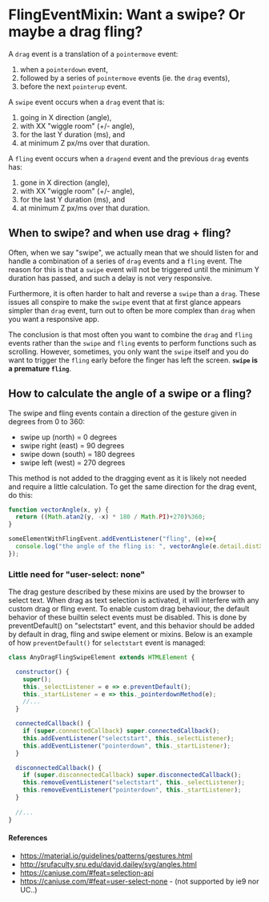 # FlingEventMixin: Want a swipe? Or maybe a drag fling? 

A `drag` event is a translation of a `pointermove` event:
1. when a `pointerdown` event,
2. followed by a series of `pointermove` events (ie. the `drag` events),
3. before the next `pointerup` event.

A `swipe` event occurs when a `drag` event that is:
1. going in X direction (angle), 
2. with XX "wiggle room" (+/- angle),
3. for the last Y duration (ms), and
4. at minimum Z px/ms over that duration.

A `fling` event occurs when a `dragend` event and the previous `drag` events has:
1. gone in X direction (angle), 
2. with XX "wiggle room" (+/- angle),
3. for the last Y duration (ms), and
4. at minimum Z px/ms over that duration.

## When to swipe? and when use drag + fling?

Often, when we say "swipe", we actually mean that we should listen for and handle 
a combination of a series of `drag` events and a `fling` event. 
The reason for this is that a `swipe` event will not be triggered until the minimum Y 
duration has passed, and such a delay is not very responsive.

Furthermore, it is often harder to halt and reverse a `swipe` than a `drag`. 
These issues all conspire to make the `swipe` event that 
at first glance appears simpler than `drag` event, turn out to often be more complex than `drag`
when you want a responsive app.

The conclusion is that most often you want to combine the `drag` and `fling` events 
rather than the `swipe` and `fling` events to perform functions such as scrolling. 
However, sometimes, you only want the `swipe` itself and you do want to trigger the `fling` early 
before the finger has left the screen. **`swipe` is a premature `fling`**.

## How to calculate the angle of a swipe or a fling?
The swipe and fling events contain a direction of the gesture given in degrees from 0 to 360:
* swipe up (north) = 0 degrees
* swipe right (east) = 90 degrees
* swipe down (south) = 180 degrees
* swipe left (west) = 270 degrees

This method is not added to the dragging event as it is likely not needed and require a little calculation.
To get the same direction for the drag event, do this:
```javascript
function vectorAngle(x, y) {
  return ((Math.atan2(y, -x) * 180 / Math.PI)+270)%360;
}

someElementWithFlingEvent.addEventListener("fling", (e)=>{
  console.log("the angle of the fling is: ", vectorAngle(e.detail.distX, e.detail.distY));
});
```

### Little need for "user-select: none"

The drag gesture described by these mixins are used by the browser to select text.
When drag as text selection is activated, 
it will interfere with any custom drag or fling event.
To enable custom drag behaviour, the default behavior of 
these builtin select events must be disabled.
This is done by preventDefault() on "selectstart" event, 
and this behavior should be added by default in drag, fling and swipe element or mixins.
Below is an example of how `preventDefault()` for `selectstart` event is managed:

```javascript
class AnyDragFlingSwipeElement extends HTMLElement {

  constructor() {
    super();
    this._selectListener = e => e.preventDefault();
    this._startListener = e => this._pointerdownMethod(e);
    //...
  }

  connectedCallback() {
    if (super.connectedCallback) super.connectedCallback();
    this.addEventListener("selectstart", this._selectListener);
    this.addEventListener("pointerdown", this._startListener);
  }

  disconnectedCallback() {
    if (super.disconnectedCallback) super.disconnectedCallback();
    this.removeEventListener("selectstart", this._selectListener);
    this.removeEventListener("pointerdown", this._startListener);
  }
  
  //...
}
```


#### References
* https://material.io/guidelines/patterns/gestures.html
* http://srufaculty.sru.edu/david.dailey/svg/angles.html      
* https://caniuse.com/#feat=selection-api 
* https://caniuse.com/#feat=user-select-none - (not supported by ie9 nor UC..)